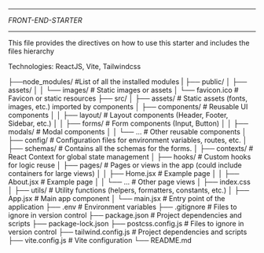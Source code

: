 *******************
*FRONT-END-STARTER*
*******************

This file provides the directives on how to use this starter and includes the files hierarchy

Technologies:
ReactJS, Vite, Tailwindcss



├──node_modules/ #List of all the installed modules
|
├── public/
│ ├── assets/
│ │ └── images/ # Static images or assets
│ └── favicon.ico # Favicon or static resources
├── src/
│ ├── assets/ # Static assets (fonts, images, etc.) imported by components
│ ├── components/ # Reusable UI components
│ │ ├── layout/ # Layout components (Header, Footer, Sidebar, etc.)
│ │ ├── forms/ # Form components (Input, Button)
│ │ ├── modals/ # Modal components
│ │ └── ... # Other reusable components
│ ├── config/ # Configuration files for environment variables, routes, etc.
│ ├── schemas/ # Contains all the schemas for the forms.
│ ├── contexts/ # React Context for global state management
│ ├── hooks/ # Custom hooks for logic reuse
│ ├── pages/ # Pages or views in the app (could include containers for large views)
│ │ ├── Home.jsx # Example page
│ │ ├── About.jsx # Example page
│ │ └── ... # Other page views
│ ├── index.css
│ ├── utils/ # Utility functions (helpers, formatters, constants, etc.)
│ ├── App.jsx # Main app component
│ └── main.jsx # Entry point of the application
├── .env # Environment variables
├── .gitignore # Files to ignore in version control
├── package.json # Project dependencies and scripts
├── package-lock.json
├── postcss.config.js # Files to ignore in version control
├── tailwind.config.js # Project dependencies and scripts
├── vite.config.js # Vite configuration
└── README.md